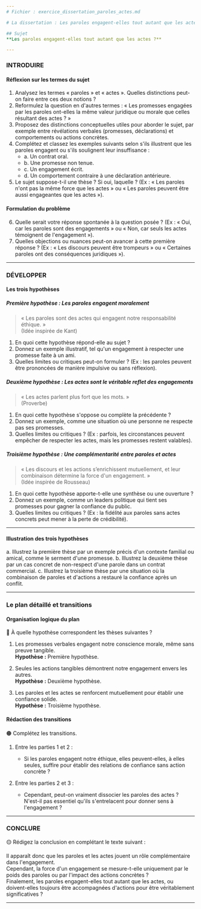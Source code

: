 ```yaml
---
# Fichier : exercice_dissertation_paroles_actes.md

# La dissertation : Les paroles engagent-elles tout autant que les actes ?

## Sujet
**Les paroles engagent-elles tout autant que les actes ?**

---
```


### INTRODUIRE

#### Réflexion sur les termes du sujet

1. Analysez les termes « paroles » et « actes ». Quelles distinctions peut-on faire entre ces deux notions ?
2. Reformulez la question en d'autres termes : « Les promesses engagées par les paroles ont-elles la même valeur juridique ou morale que celles résultant des actes ? »
3. Proposez des distinctions conceptuelles utiles pour aborder le sujet, par exemple entre révélations verbales (promesses, déclarations) et comportements ou actions concrètes.
4. Complétez et classez les exemples suivants selon s'ils illustrent que les paroles engagent ou s'ils soulignent leur insuffisance :
   - a. Un contrat oral.
   - b. Une promesse non tenue.
   - c. Un engagement écrit.
   - d. Un comportement contraire à une déclaration antérieure.
5. Le sujet suppose-t-il une thèse ? Si oui, laquelle ? (Ex : « Les paroles n'ont pas la même force que les actes » ou « Les paroles peuvent être aussi engageantes que les actes »).

#### Formulation du problème

6. Quelle serait votre réponse spontanée à la question posée ? (Ex : « Oui, car les paroles sont des engagements » ou « Non, car seuls les actes témoignent de l'engagement »).
7. Quelles objections ou nuances peut-on avancer à cette première réponse ? (Ex : « Les discours peuvent être trompeurs » ou « Certaines paroles ont des conséquences juridiques »).

---

### DÉVELOPPER

#### Les trois hypothèses

##### Première hypothèse : Les paroles engagent moralement

> « Les paroles sont des actes qui engagent notre responsabilité éthique. »  
> (Idée inspirée de Kant)

1. En quoi cette hypothèse répond-elle au sujet ?
2. Donnez un exemple illustratif, tel qu'un engagement à respecter une promesse faite à un ami.
3. Quelles limites ou critiques peut-on formuler ? (Ex : les paroles peuvent être prononcées de manière impulsive ou sans réflexion).

##### Deuxième hypothèse : Les actes sont le véritable reflet des engagements

> « Les actes parlent plus fort que les mots. »  
> (Proverbe)

1. En quoi cette hypothèse s'oppose ou complète la précédente ?
2. Donnez un exemple, comme une situation où une personne ne respecte pas ses promesses.
3. Quelles limites ou critiques ? (Ex : parfois, les circonstances peuvent empêcher de respecter les actes, mais les promesses restent valables).

##### Troisième hypothèse : Une complémentarité entre paroles et actes

> « Les discours et les actions s’enrichissent mutuellement, et leur combinaison détermine la force d'un engagement. »  
> (Idée inspirée de Rousseau)

1. En quoi cette hypothèse apporte-t-elle une synthèse ou une ouverture ?
2. Donnez un exemple, comme un leaders politique qui tient ses promesses pour gagner la confiance du public.
3. Quelles limites ou critiques ? (Ex : la fidélité aux paroles sans actes concrets peut mener à la perte de crédibilité).

---

#### Illustration des trois hypothèses

a. Illustrez la première thèse par un exemple précis d'un contexte familial ou amical, comme le serment d'une promesse.
b. Illustrez la deuxième thèse par un cas concret de non-respect d'une parole dans un contrat commercial.
c. Illustrez la troisième thèse par une situation où la combinaison de paroles et d'actions a restauré la confiance après un conflit.

---

### Le plan détaillé et transitions

#### Organisation logique du plan

🔴 À quelle hypothèse correspondent les thèses suivantes ?

1. Les promesses verbales engagent notre conscience morale, même sans preuve tangible.  
   **Hypothèse :** Première hypothèse.

2. Seules les actions tangibles démontrent notre engagement envers les autres.  
   **Hypothèse :** Deuxième hypothèse.

3. Les paroles et les actes se renforcent mutuellement pour établir une confiance solide.  
   **Hypothèse :** Troisième hypothèse.

#### Rédaction des transitions

🟠 Complétez les transitions.

1. Entre les parties 1 et 2 :  
   - Si les paroles engagent notre éthique, elles peuvent-elles, à elles seules, suffire pour établir des relations de confiance sans action concrète ?

2. Entre les parties 2 et 3 :  
   - Cependant, peut-on vraiment dissocier les paroles des actes ? N'est-il pas essentiel qu'ils s'entrelacent pour donner sens à l'engagement ?

---

### CONCLURE

🟡 Rédigez la conclusion en complétant le texte suivant :

Il apparaît donc que les paroles et les actes jouent un rôle complémentaire dans l'engagement.  
Cependant, la force d'un engagement se mesure-t-elle uniquement par le poids des paroles ou par l'impact des actions concrètes ?  
Finalement, les paroles engagent-elles tout autant que les actes, ou doivent-elles toujours être accompagnées d'actions pour être véritablement significatives ?  

---